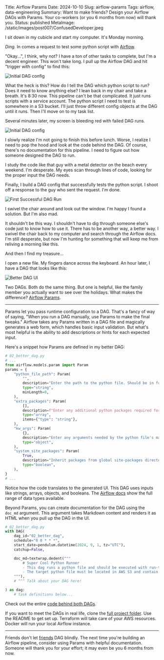 Title: Airflow Params
Date: 2024-10-10
Slug: airflow-params
Tags: airflow, data-engineering
Summary: Want to make friends? Design your Airflow DAGs with Params. Your co-workers (or you 6 months from now) will thank you.
Status: published
MetaImage: /static/images/post007/ConfusedDeveloper.jpeg

I sit down in my cubicle and start my computer. It's Monday morning. 

*Ding.* In comes a request to test some python script with [Airflow](https://airflow.apache.org/). 

"Okay...", I think, why not? I have a ton of other tasks to complete, but I'm a decent engineer. This won't take long. I pull up the Airflow DAG and hit "trigger with config" to find this: 

<img alt="Initial DAG config" src="/static/images/post006/InitialConfig.jpeg" class="w-full md:w-auto md:max-w-xl mx-auto">

What the heck is this? How do I tell the DAG which python script to run? Does it need to know anything else? I lean back in my chair and take a breath. It's 8:30 now. This pipeline can't be that complicated. It just runs scripts with a service account. The python script I need to test is somewhere in a S3 bucket. I'll just throw different config objects at the DAG until it runs. Then I'll move on to my task list.

Several minutes later, my screen is bleeding red with failed DAG runs.

<img alt="Initial DAG config" src="/static/images/post006/BleedingDag.jpeg" class="w-full md:w-auto md:max-w-2xl mx-auto">

I slowly realize I'm not going to finish this before lunch. Worse, I realize I need to pop the hood and look at the code behind the DAG. Of course, there's no documentation for this pipeline. I need to figure out how someone designed the DAG to run. 

I study the code like that guy with a metal detector on the beach every weekend. I'm desperate. My eyes scan through lines of code, looking for the proper input the DAG needs. 

Finally, I build a DAG config that successfully tests the python script. I shoot off a response to the guy who sent the request. I'm done. 

![First Successful DAG Run](/static/images/post006/FirstDagSuccess.jpeg)

I swivel the chair around and look out the window. I'm happy I found a solution. But I'm also mad. 

It shouldn't be this way. I shouldn't have to dig through someone else's code just to know how to use it. There has to be another way, a better way. I swivel the chair back to my computer and search through the Airflow docs. I'm still desperate, but now I'm hunting for something that will keep me from reliving a morning like this. 

And then I find my treasure...

I open a new file. My fingers dance across the keyboard. An hour later, I have a DAG that looks like this: 

<img alt="Better DAG UI" src="/static/images/post006/BetterDagUI.jpeg" class="mx-auto">

Two DAGs. Both do the same thing. But one is helpful, like the family member you actually want to see over the holidays. What makes the difference? [Airflow Params](https://airflow.apache.org/docs/apache-airflow/stable/core-concepts/params.html). 

---

Params let you pass runtime configuration to a DAG. That's a fancy of way of saying, "When you run a DAG manually, use Params to make the final tweaks." Airflow takes any Params written in a DAG file and magically generates a web form, which handles basic input validation. But what's most helpful is the ability to add descriptions or hints for each expected input. 

Here's a snippet how Params are defined in my better DAG: 

```python
# 02_better_dag.py
# ...
from airflow.models.param import Param
params = {
    "python_file_path": Param(
        "",
        description="Enter the path to the python file. Should be in format of 's3://<bucket-name>/<path-to-file>.py'",
        type="string",
        minLength=0,
    ),
    "extra_packages": Param(
        [],
        description=f"Enter any additional python packages required for the python file. Each package should be entered on a separate line without quotation.\nStandard packages: {STANDARD_PACKAGES}",
        type="array",
        items={"type": "string"},
    ),
    "kw_args": Param(
        {},
        description="Enter any arguments needed by the python file's main() function as key-value pairs. Input should be a python dictionary that passes JSON parsing",
        type="object",
    ),
    "system_site_packages": Param(
        True,
        description="Inherit packages from global site-packages directory",
        type="boolean",
    ),
}
# ...
```

Notice how the code translates to the generated UI. This DAG uses inputs like strings, arrays, objects, and booleans. The [Airflow docs](https://airflow.apache.org/docs/apache-airflow/stable/core-concepts/params.html) show the full range of data types available. 

Beyond Params, you can create documentation for the DAG using the `doc_md` argument. This argument takes Markdown content and renders it as HTML when you pull up the DAG in the UI. 

```python
# 02_better_dag.py
with DAG(
    dag_id="02_better_dag",
    schedule="0 0 * * *",
    start_date=pendulum.datetime(2024, 9, 1, tz="UTC"),
    catchup=False,

    doc_md=textwrap.dedent("""
        # Super Cool Python Runner
        - This dag runs a python file and should be executed with run-time configuration.
        - The target python file must be located in AWS S3 and contain a `main()` function.
    """),
    # ^^^ Talk about your DAG here!

) as dag:
    # task definitions below...
```

Check out the entire [code behind both DAGs](https://github.com/kishanpatel789/kp_data_dev_blog_repos/tree/main/airflow_params/airflow/dags). 

If you want to meet the DAGs in real life, clone the [full project folder](https://github.com/kishanpatel789/kp_data_dev_blog_repos/tree/main/airflow_params). Use the README to get set up. Terraform will take care of your AWS resources. Docker will run your local Airflow instance. 

---

Friends don't let [friends](https://kpdata.dev) DAG blindly. The next time you're building an Airflow pipeline, consider using Params with helpful documentation. Someone will thank you for your effort; it may even be you 6 months from now. 